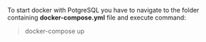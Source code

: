 To start docker with PotgreSQL you have to navigate to the folder containing
**docker-compose.yml** file and execute command:
> docker-compose up